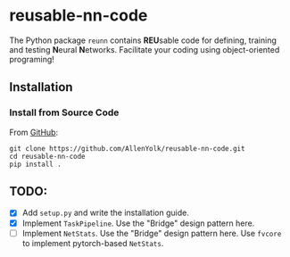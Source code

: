 # reusable-nn-code

The Python package `reunn` contains **REU**sable code for defining, training and testing **N**eural **N**etworks. Facilitate your coding using object-oriented programing!

## Installation

### Install from Source Code

From [GitHub](https://github.com/AllenYolk/reusable-nn-code):
```shell
git clone https://github.com/AllenYolk/reusable-nn-code.git
cd reusable-nn-code
pip install .
```

## TODO:
* [x] Add `setup.py` and write the installation guide.
* [x] Implement `TaskPipeline`. Use the "Bridge" design pattern here.
* [ ] Implement `NetStats`. Use the "Bridge" design pattern here. Use `fvcore` to implement pytorch-based `NetStats`.
